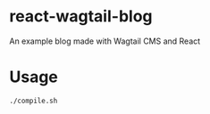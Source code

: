 # react-wagtail-blog
An example blog made with Wagtail CMS and React

# Usage

```
./compile.sh
```
